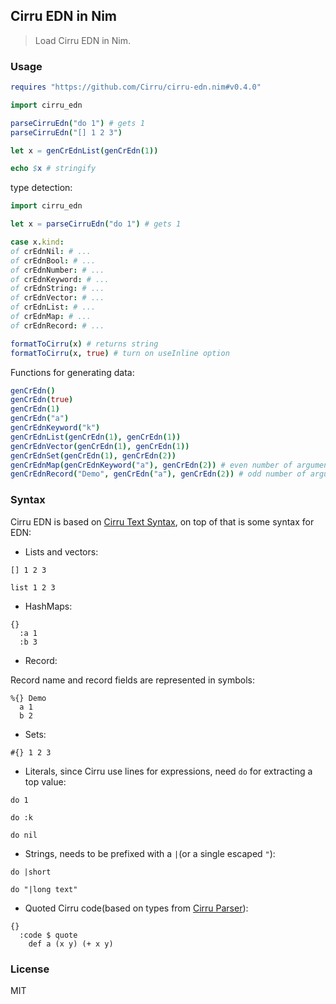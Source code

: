 
Cirru EDN in Nim
----

> Load Cirru EDN in Nim.

### Usage

```nim
requires "https://github.com/Cirru/cirru-edn.nim#v0.4.0"
```

```nim
import cirru_edn

parseCirruEdn("do 1") # gets 1
parseCirruEdn("[] 1 2 3")

let x = genCrEdnList(genCrEdn(1))

echo $x # stringify
```

type detection:

```nim
import cirru_edn

let x = parseCirruEdn("do 1") # gets 1

case x.kind:
of crEdnNil: # ...
of crEdnBool: # ...
of crEdnNumber: # ...
of crEdnKeyword: # ...
of crEdnString: # ...
of crEdnVector: # ...
of crEdnList: # ...
of crEdnMap: # ...
of crEdnRecord: # ...

formatToCirru(x) # returns string
formatToCirru(x, true) # turn on useInline option
```

Functions for generating data:

```nim
genCrEdn()
genCrEdn(true)
genCrEdn(1)
genCrEdn("a")
genCrEdnKeyword("k")
genCrEdnList(genCrEdn(1), genCrEdn(1))
genCrEdnVector(genCrEdn(1), genCrEdn(1))
genCrEdnSet(genCrEdn(1), genCrEdn(2))
genCrEdnMap(genCrEdnKeyword("a"), genCrEdn(2)) # even number of arguments
genCrEdnRecord("Demo", genCrEdn("a"), genCrEdn(2)) # odd number of arguments, string keys
```

### Syntax

Cirru EDN is based on [Cirru Text Syntax](http://text.cirru.org/), on top of that is some syntax for EDN:

- Lists and vectors:

```cirru
[] 1 2 3
```

```cirru
list 1 2 3
```

- HashMaps:

```cirru
{}
  :a 1
  :b 3
```

- Record:

Record name and record fields are represented in symbols:

```cirru
%{} Demo
  a 1
  b 2
```

- Sets:

```cirru
#{} 1 2 3
```

- Literals, since Cirru use lines for expressions, need `do` for extracting a top value:

```cirru
do 1
```

```cirru
do :k
```

```cirru
do nil
```

- Strings, needs to be prefixed with a `|`(or a single escaped `"`):

```cirru
do |short
```

```cirru
do "|long text"
```

- Quoted Cirru code(based on types from [Cirru Parser](https://github.com/Cirru/parser.nim)):

```cirru
{}
  :code $ quote
    def a (x y) (+ x y)
```

### License

MIT
